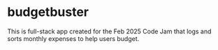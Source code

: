 # budgetbuster

This is full-stack app created for the Feb 2025 Code Jam that logs and sorts monthly expenses to help users budget.
